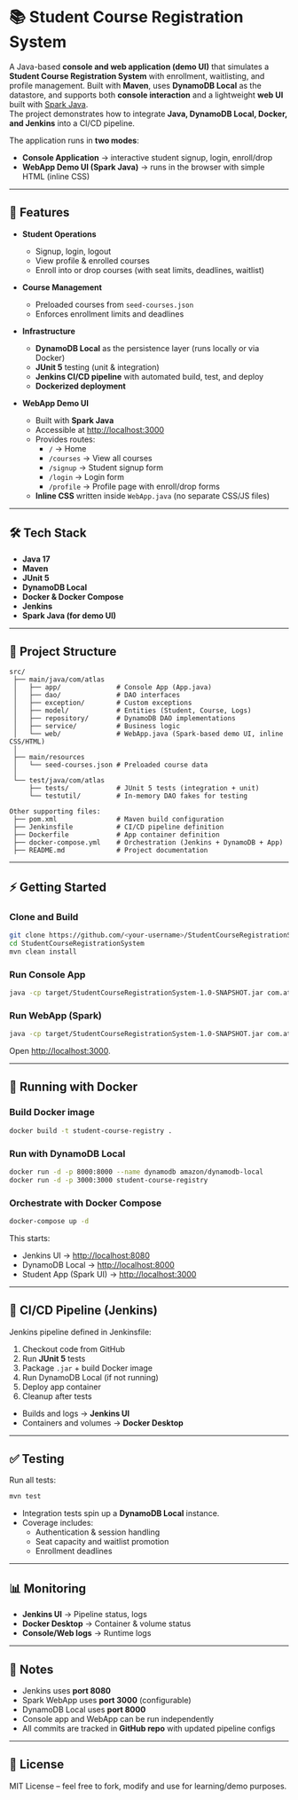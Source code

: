 # 📚 Student Course Registration System

A Java-based **console and web application (demo UI)** that simulates a **Student Course Registration System** with
enrollment, waitlisting, and profile management. Built with **Maven**, uses **DynamoDB Local** as the datastore, and
supports both **console interaction** and a lightweight **web UI** built with [Spark Java](http://sparkjava.com/).  
The project demonstrates how to integrate **Java, DynamoDB Local, Docker, and Jenkins** into a CI/CD pipeline.

The application runs in **two modes**:
- **Console Application** → interactive student signup, login, enroll/drop
- **WebApp Demo UI (Spark Java)** → runs in the browser with simple HTML (inline CSS)

---

## 🚀 Features

- **Student Operations**
    - Signup, login, logout
    - View profile & enrolled courses
    - Enroll into or drop courses (with seat limits, deadlines, waitlist)

- **Course Management**
    - Preloaded courses from `seed-courses.json`
    - Enforces enrollment limits and deadlines

- **Infrastructure**
    - **DynamoDB Local** as the persistence layer (runs locally or via Docker)
    - **JUnit 5** testing (unit & integration)
    - **Jenkins CI/CD pipeline** with automated build, test, and deploy
    - **Dockerized deployment**

- **WebApp Demo UI**
    - Built with **Spark Java**
    - Accessible at [http://localhost:3000](...)
    - Provides routes:
        - `/` → Home
        - `/courses` → View all courses
        - `/signup` → Student signup form
        - `/login` → Login form
        - `/profile` → Profile page with enroll/drop forms
    - **Inline CSS** written inside `WebApp.java` (no separate CSS/JS files)

---

## 🛠️ Tech Stack

- **Java 17**
- **Maven**
- **JUnit 5**
- **DynamoDB Local**
- **Docker & Docker Compose**
- **Jenkins**
- **Spark Java (for demo UI)**

---

## 📂 Project Structure

```
src/
 ├── main/java/com/atlas
 │   ├── app/              # Console App (App.java)
 │   ├── dao/              # DAO interfaces
 │   ├── exception/        # Custom exceptions
 │   ├── model/            # Entities (Student, Course, Logs)
 │   ├── repository/       # DynamoDB DAO implementations
 │   ├── service/          # Business logic
 │   └── web/              # WebApp.java (Spark-based demo UI, inline CSS/HTML)
 │
 ├── main/resources
 │   └── seed-courses.json # Preloaded course data
 │
 └── test/java/com/atlas
     ├── tests/            # JUnit 5 tests (integration + unit)
     └── testutil/         # In-memory DAO fakes for testing

Other supporting files:
 ├── pom.xml               # Maven build configuration
 ├── Jenkinsfile           # CI/CD pipeline definition
 ├── Dockerfile            # App container definition
 ├── docker-compose.yml    # Orchestration (Jenkins + DynamoDB + App)
 ├── README.md             # Project documentation
```

---

## ⚡ Getting Started

### Clone and Build
```bash
git clone https://github.com/<your-username>/StudentCourseRegistrationSystem.git
cd StudentCourseRegistrationSystem
mvn clean install
```

### Run Console App
```bash
java -cp target/StudentCourseRegistrationSystem-1.0-SNAPSHOT.jar com.atlas.app.App
```

### Run WebApp (Spark)
```bash
java -cp target/StudentCourseRegistrationSystem-1.0-SNAPSHOT.jar com.atlas.web.WebApp
```
Open [http://localhost:3000](http://localhost:3000).

---

## 🐳 Running with Docker

### Build Docker image
```bash
docker build -t student-course-registry .
```

### Run with DynamoDB Local
```bash
docker run -d -p 8000:8000 --name dynamodb amazon/dynamodb-local
docker run -d -p 3000:3000 student-course-registry
```

### Orchestrate with Docker Compose
```bash
docker-compose up -d
```

This starts:
- Jenkins UI → [http://localhost:8080](http://localhost:8080)
- DynamoDB Local → [http://localhost:8000](http://localhost:8000)
- Student App (Spark UI) → [http://localhost:3000](http://localhost:3000)

---

## 🔄 CI/CD Pipeline (Jenkins)

Jenkins pipeline defined in Jenkinsfile:
1. Checkout code from GitHub
2. Run **JUnit 5** tests
3. Package `.jar` + build Docker image
4. Run DynamoDB Local (if not running)
5. Deploy app container
6. Cleanup after tests

- Builds and logs → **Jenkins UI**
- Containers and volumes → **Docker Desktop**

---

## ✅ Testing

Run all tests:
```bash
mvn test
```

- Integration tests spin up a **DynamoDB Local** instance.
- Coverage includes:
    - Authentication & session handling
    - Seat capacity and waitlist promotion
    - Enrollment deadlines

---

## 📊 Monitoring

- **Jenkins UI** → Pipeline status, logs
- **Docker Desktop** → Container & volume status
- **Console/Web logs** → Runtime logs

---

## 📌 Notes

- Jenkins uses **port 8080**
- Spark WebApp uses **port 3000** (configurable)
- DynamoDB Local uses **port 8000**
- Console app and WebApp can be run independently
- All commits are tracked in **GitHub repo** with updated pipeline configs

---

## 📜 License

MIT License – feel free to fork, modify and use for learning/demo purposes.

